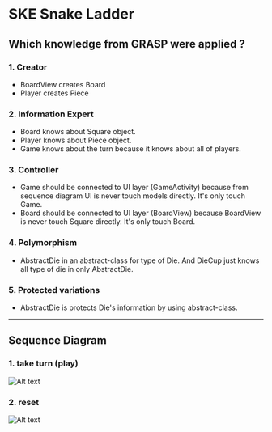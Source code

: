 # SKE Snake Ladder

## Which knowledge from GRASP were applied ?

### 1. Creator
  - BoardView creates Board
  - Player creates Piece

### 2. Information Expert
  - Board knows about Square object.
  - Player knows about Piece object.
  - Game knows about the turn because it knows about all of players.
  
### 3. Controller
  - Game should be connected to UI layer (GameActivity) because from sequence diagram UI is never touch models directly. It's only touch Game.
  - Board should be connected to UI layer (BoardView) because BoardView is never touch Square directly. It's only touch Board.
  
### 4. Polymorphism
  - AbstractDie in an abstract-class for type of Die. And DieCup just knows all type of die in only AbstractDie.

### 5. Protected variations
  - AbstractDie is protects Die's information by using abstract-class.
  
----

## Sequence Diagram

### 1. take turn (play)
![Alt text](http://taweesoft.xyz/work/soft_spec/images/Soft_Spec_SKE_Snake_SD1.png)

### 2. reset
![Alt text](http://taweesoft.xyz/work/soft_spec/images/Soft_Spec_SKE_Snake_SD2.png)
